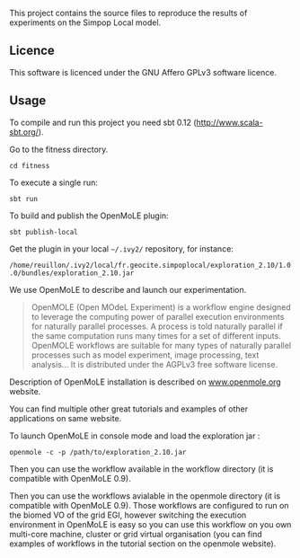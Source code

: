 This project contains the source files to reproduce the results of experiments on the Simpop Local model.

Licence
-------

This software is licenced under the GNU Affero GPLv3 software licence. 

Usage
-----

To compile and run this project you need sbt 0.12 (http://www.scala-sbt.org/).

Go to the fitness directory.

`cd fitness`

To execute a single run: 

`sbt run`

To build and publish the OpenMoLE plugin:

`sbt publish-local`

Get the plugin in your local `~/.ivy2/` repository, for instance:

`/home/reuillon/.ivy2/local/fr.geocite.simpoplocal/exploration_2.10/1.0.0/bundles/exploration_2.10.jar`

We use OpenMoLE to describe and launch our experimentation.

> OpenMOLE (Open MOdeL Experiment) is a workflow engine designed to leverage the computing power of parallel execution environments for naturally parallel processes. A process is told naturally parallel if the same computation runs many times for a set of different inputs. OpenMOLE workflows are suitable for many types of naturally parallel processes such as model experiment, image processing, text analysis… It is distributed under the AGPLv3 free software license.

Description of OpenMoLE installation is described on www.openmole.org website.

You can find multiple other great tutorials and examples of other applications on same website.

To launch OpenMoLE in console mode and load the exploration jar : 

`openmole -c -p /path/to/exploration_2.10.jar`

Then you can use the workflow available in the workflow directory (it is compatible with OpenMoLE 0.9). 

Then you can use the workflows avialable in the openmole directory (it is compatible with OpenMoLE 0.9). Those workflows are configured to run on the biomed VO of the grid EGI, however switching the execution environment in OpenMoLE is easy so you can use this workflow on you own multi-core machine, cluster or grid virtual organisation (you can find examples of workflows in the tutorial section on the openmole website).
